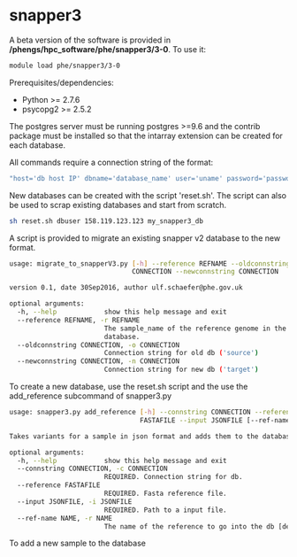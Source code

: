 # snapper3

A beta version of the software is provided in **/phengs/hpc_software/phe/snapper3/3-0**. To use it:

```bash
module load phe/snapper3/3-0
```

Prerequisites/dependencies:
- Python >= 2.7.6
- psycopg2 >= 2.5.2

The postgres server must be running postgres >=9.6 and the contrib package must be installed so that the intarray extension can be created for each database.

All commands require a connection string of the format:

```bash
"host='db host IP' dbname='database_name' user='uname' password='password'"
```

New databases can be created with the script 'reset.sh'. The script can also be used to scrap existing databases and start from scratch.

```bash
sh reset.sh dbuser 158.119.123.123 my_snapper3_db
```

A script is provided to migrate an existing snapper v2 database to the new format.

```bash
usage: migrate_to_snapperV3.py [-h] --reference REFNAME --oldconnstring
                               CONNECTION --newconnstring CONNECTION

version 0.1, date 30Sep2016, author ulf.schaefer@phe.gov.uk

optional arguments:
  -h, --help            show this help message and exit
  --reference REFNAME, -r REFNAME
                        The sample_name of the reference genome in the
                        database.
  --oldconnstring CONNECTION, -o CONNECTION
                        Connection string for old db ('source')
  --newconnstring CONNECTION, -n CONNECTION
                        Connection string for new db ('target')

```

To create a new database, use the reset.sh script and the use the add_reference subcommand of snapper3.py

```bash
usage: snapper3.py add_reference [-h] --connstring CONNECTION --reference
                                 FASTAFILE --input JSONFILE [--ref-name NAME]

Takes variants for a sample in json format and adds them to the database.

optional arguments:
  -h, --help            show this help message and exit
  --connstring CONNECTION, -c CONNECTION
                        REQUIRED. Connection string for db.
  --reference FASTAFILE
                        REQUIRED. Fasta reference file.
  --input JSONFILE, -i JSONFILE
                        REQUIRED. Path to a input file.
  --ref-name NAME, -r NAME
                        The name of the reference to go into the db [default: reference file name before 1st dot]
```





To add a new sample to the database
